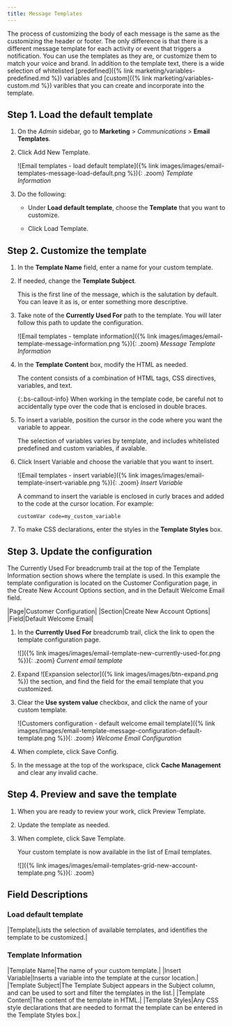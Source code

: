 ```yaml
---
title: Message Templates
---
```


The process of customizing the body of each message is the same as the customizing the header or footer. The only difference is that there is a different message template for each activity or event that triggers a notification. You can use the templates as they are, or customize them to match your voice and brand. In addition to the template text, there is a wide selection of whitelisted [predefined]({% link marketing/variables-predefined.md %}) variables and [custom]({% link marketing/variables-custom.md %}) varibles that you can create and incorporate into the template.

## Step 1. Load the default template

1. On the _Admin_ sidebar, go to **Marketing** > _Communications_ > **Email Templates**.

1. Click <span class="btn">Add New Template</span>.

   ![Email templates - load default template]({% link images/images/email-templates-message-load-default.png %}){: .zoom}
   _Template Information_

1. Do the following:

    - Under **Load default template**, choose the **Template** that you want to customize.

    - Click <span class="btn">Load Template</span>.

## Step 2. Customize the template

1. In the **Template Name** field, enter a name for your custom template.

1. If needed, change the **Template Subject**.

   This is the first line of the message, which is the salutation by default. You can leave it as is, or enter something more descriptive.

1. Take note of the **Currently Used For** path to the template. You will later follow this path to update the configuration.

    ![Email templates - template information]({% link images/images/email-template-message-information.png %}){: .zoom}
    _Message Template Information_

1. In the **Template Content** box, modify the HTML as needed.

   The content consists of a combination of HTML tags, CSS directives, variables, and text.

    {:.bs-callout-info}
    When working in the template code, be careful not to accidentally type over the code that is enclosed in double braces.

1. To insert a variable, position the cursor in the code where you want the variable to appear.

   The selection of variables varies by template, and includes whitelisted predefined and custom variables, if avalable.

1. Click <span class="btn">Insert Variable</span> and choose the variable that you want to insert.

   ![Email templates - insert variable]({% link images/images/email-template-insert-variable.png %}){: .zoom}
   _Insert Variable_

   A command to insert the variable is enclosed in curly braces and added to the code at the cursor location. For example:

   `customVar code=my_custom_variable`

1. To make CSS declarations, enter the styles in the **Template Styles** box.

## Step 3. Update the configuration

The Currently Used For breadcrumb trail at the top of the Template Information section shows where the template is used. In this example the template configuration is located on the Customer Configuration page, in the Create New Account Options section, and in the Default Welcome Email field.

|Page|Customer Configuration|
|Section|Create New Account Options|
|Field|Default Welcome Email|

1. In the **Currently Used For** breadcrumb trail, click the link to open the template configuration page.

    ![]({% link images/images/email-template-new-currently-used-for.png %}){: .zoom}
    _Current email template_

1. Expand ![Expansion selector]({% link images/images/btn-expand.png %}) the section, and find the field for the email template that you customized.

1. Clear the **Use system value** checkbox, and click the name of your custom template.

   ![Customers configuration - default welcome email template]({% link images/images/email-template-message-configuration-default-template.png %}){: .zoom}
   _Welcome Email Configuration_

1. When complete, click <span class="btn">Save Config</span>.

1. In the message at the top of the workspace, click **Cache Management** and clear any invalid cache.

## Step 4. Preview and save the template

1. When you are ready to review your work, click <span class="btn">Preview Template</span>.

1. Update the template as needed.

1. When complete, click <span class="btn">Save Template</span>.

   Your custom template is now available in the list of Email templates.

   ![]({% link images/images/email-templates-grid-new-account-template.png %}){: .zoom}

## Field Descriptions

### Load default template

|Template|Lists the selection of available templates, and identifies the template to be customized.|

### Template Information

|Template Name|The name of your custom template.|
|Insert Variable|Inserts a  variable into the template at the cursor location.|
|Template Subject|The Template Subject appears in the Subject column, and can be used to sort and filter the templates in the list.|
|Template Content|The content of the template in HTML.|
|Template Styles|Any CSS style declarations that are needed to format the template can be entered in the Template Styles box.|
